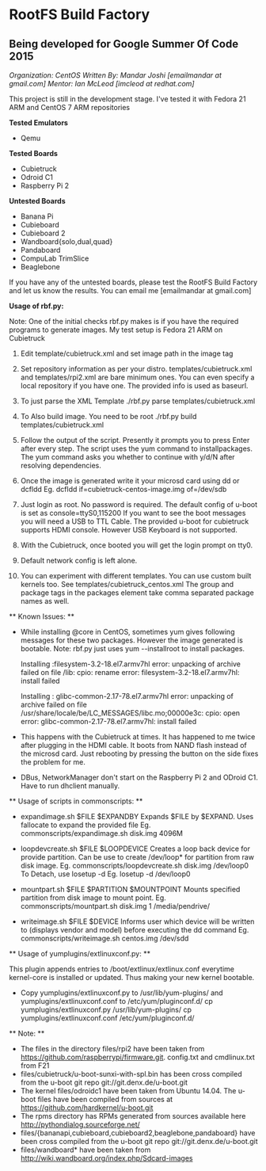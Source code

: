 RootFS Build Factory
====================
Being developed for Google Summer Of Code 2015
----------------------------------------------
*Organization: CentOS*
*Written By: Mandar Joshi [emailmandar at gmail.com]*
*Mentor: Ian McLeod [imcleod at redhat.com]*

This project is still in the development stage.
I've tested it with Fedora 21 ARM and CentOS 7 ARM repositories

**Tested Emulators**
- Qemu

**Tested Boards**
- Cubietruck
- Odroid C1
- Raspberry Pi 2

**Untested Boards**
- Banana Pi
- Cubieboard
- Cubieboard 2
- Wandboard{solo,dual,quad}
- Pandaboard
- CompuLab TrimSlice
- Beaglebone


If you have any of the untested boards, please test the RootFS Build Factory and let us know the results. You can email me [emailmandar at gmail.com]

**Usage of rbf.py:**

Note: One of the initial checks rbf.py makes is if you have the required programs to generate images. My test setup is Fedora 21 ARM on Cubietruck

1.  Edit template/cubietruck.xml and set image path in the image tag

2.  Set repository information as per your distro. templates/cubietruck.xml and templates/rpi2.xml are bare minimum ones.
    You can even specify a local repository if you have one. The provided info is used as baseurl.

3.  To just parse the XML Template
    ./rbf.py parse templates/cubietruck.xml

4.  To Also build image. You need to be root
    ./rbf.py build templates/cubietruck.xml

5.  Follow the output of the script. 
    Presently it prompts you to press Enter after every step.
    The script uses the yum command to installpackages. The yum command asks you whether to continue with y/d/N after resolving dependencies.

6.  Once the image is generated write it your microsd card using dd or dcfldd
    Eg. dcfldd if=cubietruck-centos-image.img of=/dev/sdb 

7.  Just login as root. No password is required. 
    The default config of u-boot is set as console=ttyS0,115200
    If you want to see the boot messages you will need a USB to TTL Cable.
    The provided u-boot for cubietruck supports HDMI console. However USB Keyboard is not supported.
    
8.  With the Cubietruck, once booted you will get the login prompt on tty0.

9.  Default network config is left alone.

10. You can experiment with different templates. You can use custom built kernels too. See templates/cubietruck_centos.xml
    The group and package tags in the packages element take comma separated package names as well.

** Known Issues: **

- While installing @core in CentOS, sometimes yum gives following messages for these two packages. However the image generated is bootable.
    Note: rbf.py just uses yum --installroot to install packages.
    
    Installing :filesystem-3.2-18.el7.armv7hl
    error: unpacking of archive failed on file /lib: cpio: rename
    error: filesystem-3.2-18.el7.armv7hl: install failed
    
    Installing : glibc-common-2.17-78.el7.armv7hl
    error: unpacking of archive failed on file /usr/share/locale/be/LC_MESSAGES/libc.mo;00000e3c: cpio: open
    error: glibc-common-2.17-78.el7.armv7hl: install failed
    
- This happens with the Cubietruck at times. It has happened to me twice after plugging in the HDMI cable.
    It boots from NAND flash instead of the microsd card. Just rebooting by pressing the button on the side fixes the problem for me.
    
- DBus, NetworkManager don't start on the Raspberry Pi 2 and ODroid C1. Have to run dhclient manually.


** Usage of scripts in commonscripts: **

- expandimage.sh $FILE $EXPANDBY
    Expands $FILE by $EXPAND. Uses fallocate to expand the provided file
    Eg. commonscripts/expandimage.sh disk.img 4096M

- loopdevcreate.sh $FILE $LOOPDEVICE
    Creates a loop back device for provide partition. Can be use to create /dev/loop* for partition from raw disk image.
    Eg. commonscripts/loopdevcreate.sh disk.img /dev/loop0
    To Detach, use losetup -d
    Eg. losetup -d /dev/loop0
    
- mountpart.sh $FILE $PARTITION $MOUNTPOINT
    Mounts specified partition from disk image to mount point.
    Eg. commonscripts/mountpart.sh disk.img 1 /media/pendrive/
    
- writeimage.sh $FILE $DEVICE
    Informs user which device will be written to (displays vendor and model) before executing the dd command
    Eg. commonscripts/writeimage.sh centos.img /dev/sdd

** Usage of yumplugins/extlinuxconf.py: **

This plugin appends entries to /boot/extlinux/extlinux.conf everytime kernel-core is installed or updated.
Thus making your new kernel bootable.

- Copy yumplugins/extlinuxconf.py to /usr/lib/yum-plugins/
  and  yumplugins/extlinuxconf.conf to /etc/yum/pluginconf.d/
  cp yumplugins/extlinuxconf.py /usr/lib/yum-plugins/
  cp yumplugins/extlinuxconf.conf /etc/yum/pluginconf.d/
    

** Note: **
- The files in the directory files/rpi2 have been taken from https://github.com/raspberrypi/firmware.git. config.txt and cmdlinux.txt from F21
- files/cubietruck/u-boot-sunxi-with-spl.bin has been cross compiled from the u-boot git repo git://git.denx.de/u-boot.git
- The kernel files/odroidc1 have been taken from Ubuntu 14.04. The u-boot files have been compiled from sources at https://github.com/hardkernel/u-boot.git
- The rpms directory has RPMs generated from sources available here http://pythondialog.sourceforge.net/
- files/{bananapi,cubieboard,cubieboard2,beaglebone,pandaboard} have been cross compiled from the u-boot git repo git://git.denx.de/u-boot.git
- files/wandboard* have been taken from http://wiki.wandboard.org/index.php/Sdcard-images
